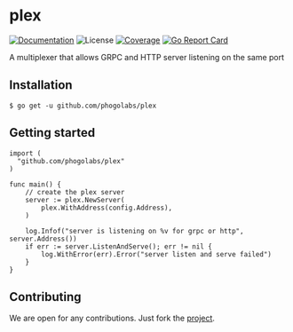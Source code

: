 # plex

[![Documentation][godoc-img]][godoc-url]
![License][license-img]
[![Coverage][codecov-img]][codecov-url]
[![Go Report Card][report-img]][report-url]

A multiplexer that allows GRPC and HTTP server listening on the same port

## Installation

```console
$ go get -u github.com/phogolabs/plex
```
## Getting started

```golang
import (
  "github.com/phogolabs/plex"
)

func main() {
	// create the plex server
	server := plex.NewServer(
		plex.WithAddress(config.Address),
	)

	log.Infof("server is listening on %v for grpc or http", server.Address())
	if err := server.ListenAndServe(); err != nil {
		log.WithError(err).Error("server listen and serve failed")
	}
}
```

## Contributing

We are open for any contributions. Just fork the
[project](https://github.com/phogolabs/log).

[report-img]: https://goreportcard.com/badge/github.com/phogolabs/plex
[report-url]: https://goreportcard.com/report/github.com/phogolabs/plex
[codecov-url]: https://codecov.io/gh/phogolabs/plex
[codecov-img]: https://codecov.io/gh/phogolabs/plex/branch/master/graph/badge.svg
[action-img]: https://github.com/phogolabs/plex/workflows/main/badge.svg
[action-url]: https://github.com/phogolabs/plex/actions
[log-url]: https://github.com/phogolabs/plex
[godoc-url]: https://godoc.org/github.com/phogolabs/plex
[godoc-img]: https://godoc.org/github.com/phogolabs/plex?status.svg
[license-img]: https://img.shields.io/badge/license-MIT-blue.svg
[software-license-url]: LICENSE
